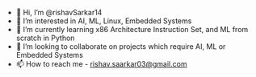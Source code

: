 - 👋 Hi, I’m @rishavSarkar14
- 👀 I’m interested in AI, ML, Linux, Embedded Systems
- 🌱 I’m currently learning x86 Architecture Instruction Set, and ML from scratch in Python
- 💞️ I’m looking to collaborate on projects which require AI, ML or Embedded Systems
- 📫 How to reach me - rishav.saarkar03@gmail.com

<!---
rishavSarkar14/rishavSarkar14 is a ✨ special ✨ repository because its `README.md` (this file) appears on your GitHub profile.
You can click the Preview link to take a look at your changes.
--->
